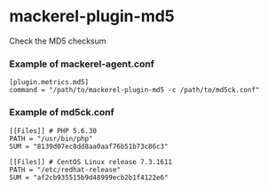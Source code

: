 # mackerel-plugin-md5
Check the MD5 checksum

### Example of mackerel-agent.conf

```
[plugin.metrics.md5]
command = "/path/to/mackerel-plugin-md5 -c /path/to/md5ck.conf"
```

### Example of md5ck.conf

```
[[Files]] # PHP 5.6.30
PATH = "/usr/bin/php"
SUM = "8139d07ec8dd8aa0aaf76b51b73c86c3"

[[Files]] # CentOS Linux release 7.3.1611
PATH = "/etc/redhat-release"
SUM = "af2cb935515b9d48999ecb2b1f4122e6"
```